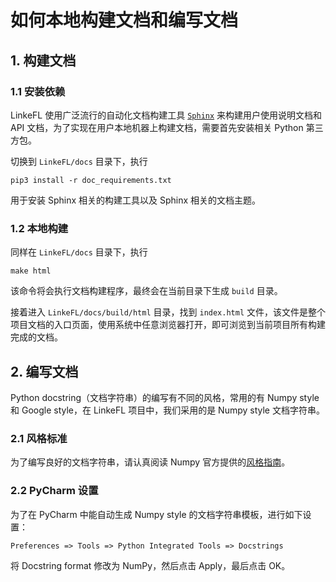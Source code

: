 # 如何本地构建文档和编写文档

## 1. 构建文档

### 1.1 安装依赖

LinkeFL 使用广泛流行的自动化文档构建工具 [`Sphinx`](https://www.sphinx-doc.org/) 来构建用户使用说明文档和 API 文档，为了实现在用户本地机器上构建文档，需要首先安装相关 Python 第三方包。

切换到 `LinkeFL/docs` 目录下，执行

``` shell
pip3 install -r doc_requirements.txt
```

用于安装 Sphinx 相关的构建工具以及 Sphinx 相关的文档主题。

### 1.2 本地构建

同样在 `LinkeFL/docs` 目录下，执行

``` shell
make html
```

该命令将会执行文档构建程序，最终会在当前目录下生成 `build` 目录。

接着进入 `LinkeFL/docs/build/html` 目录，找到 `index.html` 文件，该文件是整个项目文档的入口页面，使用系统中任意浏览器打开，即可浏览到当前项目所有构建完成的文档。

## 2. 编写文档

Python docstring（文档字符串）的编写有不同的风格，常用的有 Numpy style 和 Google style，在 LinkeFL 项目中，我们采用的是 Numpy style 文档字符串。

### 2.1 风格标准

为了编写良好的文档字符串，请认真阅读 Numpy 官方提供的[风格指南](https://numpydoc.readthedocs.io/en/latest/format.html)。

### 2.2 PyCharm 设置

为了在 PyCharm 中能自动生成 Numpy style 的文档字符串模板，进行如下设置：

```
Preferences => Tools => Python Integrated Tools => Docstrings
```

将 Docstring format 修改为 NumPy，然后点击 Apply，最后点击 OK。
